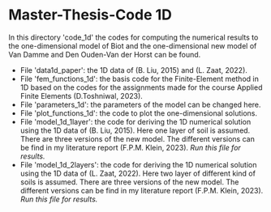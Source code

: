 # Master-Thesis-Code 1D
In this directory 'code_1d' the codes for computing the numerical results to the one-dimensional model of Biot and the one-dimensional new model of Van Damme and Den Ouden-Van der Horst can be found.

- File 'data1d_paper': the 1D data of (B. Liu, 2015) and (L. Zaat, 2022).
- File 'fem_functions_1d': the basis code for the Finite-Element method in 1D based on the codes for the assignments made for the course Applied Finite Elements
  (D.Toshniwal, 2023).
- File 'parameters_1d': the parameters of the model can be changed here.
- File 'plot_functions_1d': the code to plot the one-dimensional solutions.
- File 'model_1d_1layer': the code for deriving the 1D numerical solution using the 1D data of (B. Liu, 2015). Here one layer of soil is assumed. There are three versions of the new model. The different versions can be find in my literature report (F.P.M. Klein, 2023).
  _Run this file for results._ 
- File 'model_1d_2layers': the code for deriving the 1D numerical solution using the 1D data of (L. Zaat, 2022). Here two layer of different kind of soils is
  assumed. There are three versions of the new model. The different versions can be find in my literature report (F.P.M. Klein, 2023).
  _Run this file for results._
